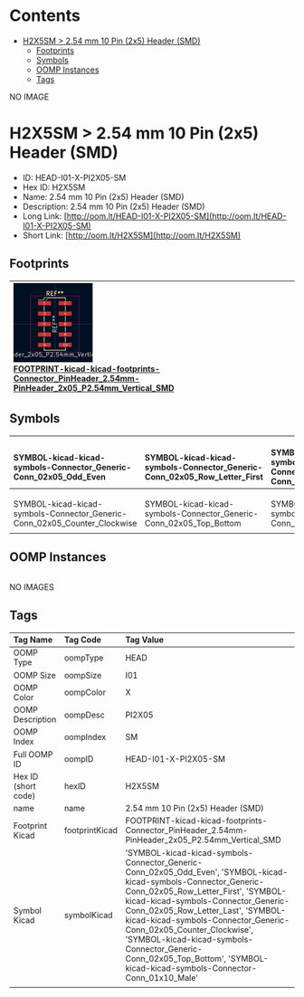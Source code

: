 



Contents
========

* [H2X5SM > 2.54 mm 10 Pin (2x5) Header (SMD)](#h2x5sm--254-mm-10-pin-2x5-header-smd)
	* [Footprints](#footprints)
	* [Symbols](#symbols)
	* [OOMP Instances](#oomp-instances)
	* [Tags](#tags)
  
NO IMAGE  
# H2X5SM > 2.54 mm 10 Pin (2x5) Header (SMD)

- ID: HEAD-I01-X-PI2X05-SM
- Hex ID: H2X5SM
- Name: 2.54 mm 10 Pin (2x5) Header (SMD)
- Description: 2.54 mm 10 Pin (2x5) Header (SMD)
- Long Link: [http://oom.lt/HEAD-I01-X-PI2X05-SM](http://oom.lt/HEAD-I01-X-PI2X05-SM)
- Short Link: [http://oom.lt/H2X5SM](http://oom.lt/H2X5SM)

## Footprints
  

|[![](https://raw.githubusercontent.com/oomlout/oomlout_OOMP_eda_V2/main/FOOTPRINT/kicad/kicad-footprints/Connector_PinHeader_2.54mm/PinHeader_2x05_P2.54mm_Vertical_SMD/image_140.png)<br>FOOTPRINT-kicad-kicad-footprints-Connector_PinHeader_2.54mm-PinHeader_2x05_P2.54mm_Vertical_SMD](https://github.com/oomlout/oomlout_OOMP_eda_V2/tree/main/FOOTPRINT/kicad/kicad-footprints/Connector_PinHeader_2.54mm/PinHeader_2x05_P2.54mm_Vertical_SMD/)|||
| :--- | :--- | :--- |

## Symbols
  

|![]()<br>SYMBOL-kicad-kicad-symbols-Connector_Generic-Conn_02x05_Odd_Even|![]()<br>SYMBOL-kicad-kicad-symbols-Connector_Generic-Conn_02x05_Row_Letter_First|![]()<br>SYMBOL-kicad-kicad-symbols-Connector_Generic-Conn_02x05_Row_Letter_Last|
| :--- | :--- | :--- |
|![]()<br>SYMBOL-kicad-kicad-symbols-Connector_Generic-Conn_02x05_Counter_Clockwise|![]()<br>SYMBOL-kicad-kicad-symbols-Connector_Generic-Conn_02x05_Top_Bottom|![]()<br>SYMBOL-kicad-kicad-symbols-Connector-Conn_01x10_Male|
||||

## OOMP Instances
  

||||
| :--- | :--- | :--- |
  
NO IMAGES  
## Tags
  

|Tag Name|Tag Code|Tag Value|
| :--- | :--- | :--- |
|OOMP Type|oompType|HEAD|
|OOMP Size|oompSize|I01|
|OOMP Color|oompColor|X|
|OOMP Description|oompDesc|PI2X05|
|OOMP Index|oompIndex|SM|
|Full OOMP ID|oompID|HEAD-I01-X-PI2X05-SM|
|Hex ID (short code)|hexID|H2X5SM|
|name|name|2.54 mm 10 Pin (2x5) Header (SMD)|
|Footprint Kicad|footprintKicad|FOOTPRINT-kicad-kicad-footprints-Connector_PinHeader_2.54mm-PinHeader_2x05_P2.54mm_Vertical_SMD|
|Symbol Kicad|symbolKicad|'SYMBOL-kicad-kicad-symbols-Connector_Generic-Conn_02x05_Odd_Even', 'SYMBOL-kicad-kicad-symbols-Connector_Generic-Conn_02x05_Row_Letter_First', 'SYMBOL-kicad-kicad-symbols-Connector_Generic-Conn_02x05_Row_Letter_Last', 'SYMBOL-kicad-kicad-symbols-Connector_Generic-Conn_02x05_Counter_Clockwise', 'SYMBOL-kicad-kicad-symbols-Connector_Generic-Conn_02x05_Top_Bottom', 'SYMBOL-kicad-kicad-symbols-Connector-Conn_01x10_Male'|
||||
